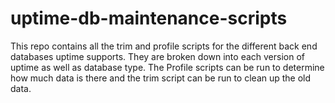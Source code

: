 uptime-db-maintenance-scripts
=============================

This repo contains all the trim and profile scripts for the different back end databases uptime supports. They are broken down into each version of uptime as well as database type. 
The Profile scripts can be run to determine how much data is there and the trim script can be run to clean up the old data.